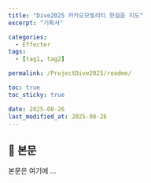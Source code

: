 ```yaml
---
title: "Dive2025 카카오모빌리티 한걸음 지도"
excerpt: "기획서"

categories:
  - Effecter
tags:
  - [tag1, tag2]

permalink: /ProjectDive2025/readme/

toc: true
toc_sticky: true

date: 2025-08-26
last_modified_at: 2025-08-26
---
```


## 🦥 본문

본문은 여기에 ...
